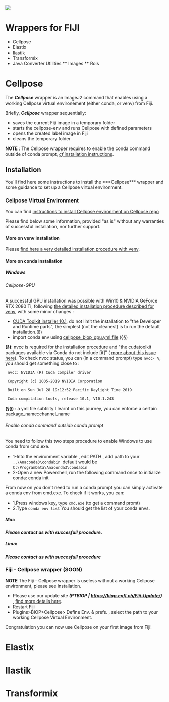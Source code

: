 [![](https://travis-ci.com/BIOP/ijl-utilities-wrappers.svg?branch=master)](https://travis-ci.com/BIOP/ijl-utilities-wrappers)

# Wrappers for FIJI

* Cellpose
* Elastix
* Ilastik
* Transformix
* Java Converter Utilities
** Images
** Rois

<h1>Cellpose</h1> 

The ***Cellpose*** wrapper is an ImageJ2 command that enables using a working Cellpose virtual environement (either conda, or venv) from Fiji.

Briefly, ***Cellpose*** wrapper sequentially:
- saves the current Fiji image in a temporary folder
- starts the cellpose-env and runs Cellpose with defined parameters
- opens the created label image in Fiji
- cleans the temporary folder

**NOTE** : The Cellpose wrapper requires to enable the conda command outside of conda prompt, [_cf_ installation instructions](https://github.com/BIOP/ijl-utilities-wrappers/tree/conda-cellpose-wrapper#-enable-conda-command-outside-conda-prompt-).


<h2>Installation</h2>
You'll find here some instructions to install the ***Cellpose*** wrapper and some guidance to set up a Cellpose virtual environment.

<h3>Cellpose Virtual Environment </h2>

You can find [instructions to install Cellpose environment on Cellpose repo](https://github.com/MouseLand/cellpose)

Please find below some  information, provided "as is" without any warranties of successful installation, nor further support.

<h4>More on venv installation</h3>

Please [find here a very detailed installation procedure with venv](https://c4science.ch/w/bioimaging_and_optics_platform_biop/computers-servers/software/gpu-deep-learning/virtualenv/).

<h4>More on conda installation</h3>

<h5> Windows </h5>

<h6> Cellpose-GPU </h6>

A successful GPU installation was possible with Win10 & NVIDIA GeForce RTX 2080 Ti, following [the detailed installation procedure described for venv](https://c4science.ch/w/bioimaging_and_optics_platform_biop/computers-servers/software/gpu-deep-learning/virtualenv/), with some minor changes :
- [CUDA Toolkit installer 10.1](https://developer.nvidia.com/cuda-10.1-download-archive-base?target_os=Windows&target_arch=x86_64&target_version=10&target_type=exenetwork), 
do not limit the installation to "the Developer and Runtime parts", the simplest (not the cleanest) is to run the default installation.(§)
- import conda env using [cellpose_biop_gpu.yml file](https://github.com/BIOP/ijl-utilities-wrappers/raw/conda-cellpose-wrapper/resources/cellpose_biop_gpu.yml) (§§)

**(§)**: nvcc is required for the installation procedure and "the cudatoolkit packages available via Conda do not include [it]" ( [more about this issue here](https://horovod.readthedocs.io/en/stable/conda_include.html)). 
To check nvcc status, you can (in a command prompt) type  ``nvcc- V``, you should get something close to :

`` nvcc: NVIDIA (R) Cuda compiler driver`` 

`` Copyright (c) 2005-2019 NVIDIA Corporation`` 

`` Built on Sun_Jul_28_19:12:52_Pacific_Daylight_Time_2019`` 

`` Cuda compilation tools, release 10.1, V10.1.243`` 

**(§§)** : a yml file subtility I learnt on this journey, you can enforce a certain package_name::channel_name


<h6> Enable conda command outside conda prompt </h6>
You need to follow this two steps procedure to enable Windows to use conda from cmd.exe.

- 1-Into the environment variable , edit PATH , add path to your ``..\Anaconda3\condabin ``default would be ``C:\ProgramData\Anaconda3\condabin`` 
- 2-Open a new Powershell, run the following command once to initialize conda:
  conda init
  
From now on you don't need to run a conda prompt you can simply activate a conda env from cmd.exe.
To check if it works, you can:
- 1.Press windows key, type ``cmd.exe`` (to get a command promt)
- 2.Type ``conda env list``
You should get the list of your conda envs.




<h5> Mac </h5>

**_Please contact us with succesfull procedure._**

<h5> Linux </h5>

**_Please contact us with succesfull procedure_**


<h3>Fiji - Cellpose wrapper (SOON) </h2>

**NOTE** The Fiji - Cellpose wrapper is useless without a working Cellpose environment, please see installation. 

- Please use our update site **_(PTBIOP | https://biop.epfl.ch/Fiji-Update/)_** , [find more details here](https://c4science.ch/w/bioimaging_and_optics_platform_biop/image-processing/imagej_tools/update-site/).
- Restart Fiji
- Plugins>BIOP>Cellpose> Define Env. & prefs. , select the path to your working Cellpose Virtual Environment.

Congratulation you can now use Cellpose on your first image from Fiji!



<h1>Elastix</h1>

<h1>Ilastik</h1>


<h1>Transformix</h1>


 